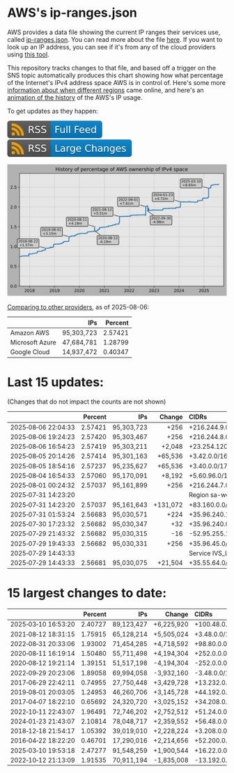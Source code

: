 # AWS's ip-ranges.json

AWS provides a data file showing the current IP ranges their
services use, called [ip-ranges.json](https://ip-ranges.amazonaws.com/ip-ranges.json).
You can read more about the file [here](https://docs.aws.amazon.com/general/latest/gr/aws-ip-ranges.html).
If you want to look up an IP address, you can see if it's from any of the cloud providers using [this tool](https://cloud-ips.s3-us-west-2.amazonaws.com/index.html).

This repository tracks changes to that file, and based off a trigger on the SNS 
topic automatically produces this chart showing how what percentage of the 
Internet's IPv4 address space AWS is in control of.  Here's some 
more [information about when different regions](announces.md) came 
online, and here's an [animation of the history](https://youtu.be/v__lzuvKxU0) 
of the AWS's IP usage.

To get updates as they happen:

[![RSS Icon (Full Feed)](images/rss_badge.svg)](https://raw.githubusercontent.com/seligman/aws-ip-ranges/master/rss.xml)
[![RSS Icon (Large Changes)](images/rss_badge_partial.svg)](https://raw.githubusercontent.com/seligman/aws-ip-ranges/master/rss_big_changes.xml)

![History of AWS](history_count.svg)

[Comparing to other providers](https://github.com/seligman/cloud_sizes), as of 2025-08-06:

| | IPs | Percent |
| --- | ---: | ---: |
| Amazon AWS | 95,303,723 | 2.57421 |
| Microsoft Azure | 47,684,781 | 1.28799 |
| Google Cloud | 14,937,472 | 0.40347 |


# Last 15 updates:

(Changes that do not impact the counts are not shown)

| | Percent | IPs | Change | CIDRs |
| :--- | ---: | ---: | ---: | :--- |
| 2025&#8209;08&#8209;06&nbsp;22:04:33 | 2.57421 | 95,303,723 | +256 | +216.244.9.0/24 |
| 2025&#8209;08&#8209;06&nbsp;19:24:23 | 2.57420 | 95,303,467 | +256 | +216.244.8.0/24 |
| 2025&#8209;08&#8209;06&nbsp;16:54:23 | 2.57419 | 95,303,211 | +2,048 | +23.254.120.0/21 |
| 2025&#8209;08&#8209;05&nbsp;20:14:26 | 2.57414 | 95,301,163 | +65,536 | +3.42.0.0/16 |
| 2025&#8209;08&#8209;05&nbsp;18:54:16 | 2.57237 | 95,235,627 | +65,536 | +3.40.0.0/17,&nbsp;+3.41.128.0/17 |
| 2025&#8209;08&#8209;04&nbsp;16:54:33 | 2.57060 | 95,170,091 | +8,192 | +5.60.96.0/19 |
| 2025&#8209;08&#8209;01&nbsp;00:24:32 | 2.57037 | 95,161,899 | +256 | +216.244.7.0/24 |
| 2025&#8209;07&#8209;31&nbsp;14:23:20 | | | | Region sa-west-1 |
| 2025&#8209;07&#8209;31&nbsp;14:23:20 | 2.57037 | 95,161,643 | +131,072 | +83.160.0.0/15 |
| 2025&#8209;07&#8209;31&nbsp;01:53:24 | 2.56683 | 95,030,571 | +224 | +35.96.240.128/25,&nbsp;+35.96.240.64/26,&nbsp;+35.96.240.32/27 |
| 2025&#8209;07&#8209;30&nbsp;17:23:32 | 2.56682 | 95,030,347 | +32 | +35.96.240.0/27 |
| 2025&#8209;07&#8209;29&nbsp;21:43:32 | 2.56682 | 95,030,315 | -16 | -52.95.255.144/28 |
| 2025&#8209;07&#8209;29&nbsp;19:43:33 | 2.56682 | 95,030,331 | +256 | +35.96.45.0/24 |
| 2025&#8209;07&#8209;29&nbsp;14:43:33 | | | | Service IVS_LOW_LATENCY |
| 2025&#8209;07&#8209;29&nbsp;14:43:33 | 2.56681 | 95,030,075 | +21,504 | +35.55.64.0/19,&nbsp;+35.55.48.0/20,&nbsp;+35.55.96.0/20,&nbsp;... |


# 15 largest changes to date:

| | Percent | IPs | Change | CIDRs |
| :--- | ---: | ---: | ---: | :--- |
| 2025&#8209;03&#8209;10&nbsp;16:53:20 | 2.40727 | 89,123,427 | +6,225,920 | +100.48.0.0/12,&nbsp;+16.144.0.0/13,&nbsp;+16.192.0.0/13,&nbsp;... |
| 2021&#8209;08&#8209;12&nbsp;18:31:15 | 1.75915 | 65,128,214 | +5,505,024 | +3.48.0.0/12,&nbsp;+35.96.0.0/12,&nbsp;+3.152.0.0/13,&nbsp;... |
| 2022&#8209;08&#8209;31&nbsp;20:33:06 | 1.93002 | 71,454,285 | +4,718,592 | +98.80.0.0/12,&nbsp;+184.32.0.0/12,&nbsp;+13.184.0.0/13,&nbsp;... |
| 2020&#8209;08&#8209;11&nbsp;16:19:14 | 1.50480 | 55,711,498 | +4,194,304 | +252.0.0.0/10 |
| 2020&#8209;08&#8209;12&nbsp;19:21:14 | 1.39151 | 51,517,198 | -4,194,304 | -252.0.0.0/10 |
| 2022&#8209;09&#8209;29&nbsp;20:23:06 | 1.89058 | 69,994,058 | -3,932,160 | -3.48.0.0/12,&nbsp;-35.96.0.0/12,&nbsp;-3.240.0.0/13,&nbsp;... |
| 2017&#8209;06&#8209;29&nbsp;22:42:11 | 0.74955 | 27,750,448 | +3,429,728 | +13.232.0.0/13,&nbsp;+34.240.0.0/13,&nbsp;+35.168.0.0/13,&nbsp;... |
| 2019&#8209;08&#8209;01&nbsp;20:03:05 | 1.24953 | 46,260,706 | +3,145,728 | +44.192.0.0/10,&nbsp;-3.192.0.0/12 |
| 2017&#8209;04&#8209;07&nbsp;18:22:10 | 0.65692 | 24,320,720 | +3,025,152 | +34.208.0.0/12,&nbsp;+34.224.0.0/12,&nbsp;+13.58.0.0/15,&nbsp;... |
| 2022&#8209;10&#8209;11&nbsp;22:43:07 | 1.96491 | 72,746,202 | +2,752,512 | +51.24.0.0/13,&nbsp;+57.104.0.0/13,&nbsp;+51.20.0.0/14,&nbsp;... |
| 2024&#8209;01&#8209;23&nbsp;21:43:07 | 2.10814 | 78,048,717 | +2,359,552 | +56.48.0.0/13,&nbsp;+16.28.0.0/14,&nbsp;+16.64.0.0/14,&nbsp;... |
| 2018&#8209;12&#8209;18&nbsp;21:54:17 | 1.05392 | 39,019,010 | +2,228,224 | +3.208.0.0/12,&nbsp;+3.224.0.0/12,&nbsp;+13.48.0.0/15 |
| 2016&#8209;04&#8209;22&nbsp;18:22:20 | 0.46701 | 17,290,016 | +2,214,656 | +52.200.0.0/13,&nbsp;+52.208.0.0/13,&nbsp;+52.36.0.0/14,&nbsp;... |
| 2025&#8209;03&#8209;10&nbsp;19:53:18 | 2.47277 | 91,548,259 | +1,900,544 | +16.22.0.0/15,&nbsp;+16.48.0.0/15,&nbsp;+16.58.0.0/15,&nbsp;... |
| 2022&#8209;10&#8209;12&nbsp;21:13:09 | 1.91535 | 70,911,194 | -1,835,008 | -13.192.0.0/13,&nbsp;-16.28.0.0/14,&nbsp;-40.172.0.0/14,&nbsp;... |
